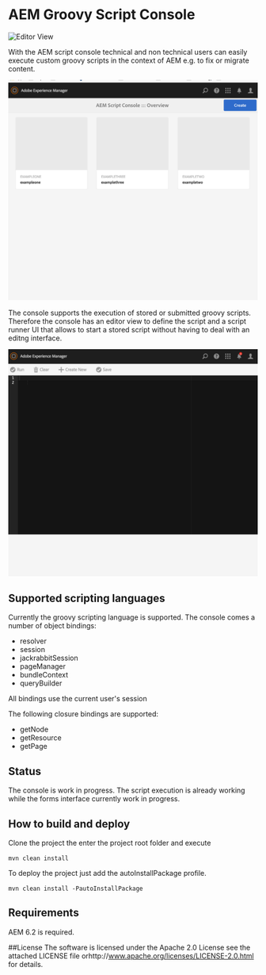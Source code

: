 # AEM  Groovy Script Console

![Editor View](https://travis-ci.org/thomashartm/aem-script-console.svg?branch=master "Travis CI")

With the AEM script console technical and non technical users can easily execute custom groovy scripts in the context of AEM e.g. to fix or migrate content. 

![Editor View](https://github.com/thomashartm/aem-script-console/blob/screenshots/pictures/script-console-overview.png "AEM Script Console Overview")

The console supports the execution of stored or submitted groovy scripts. 
Therefore the console has an editor view to define the script and a script runner UI that allows to start a stored script without having to deal with an editng interface.

![Editor View](https://github.com/thomashartm/aem-script-console/blob/screenshots/pictures/script-console-editor.png "AEM Script Console Editor")


## Supported scripting languages
Currently the groovy scripting language is supported. The console comes a number of object bindings:
- resolver
- session
- jackrabbitSession
- pageManager
- bundleContext
- queryBuilder

All bindings use the current user's session

The following closure bindings are supported:

- getNode
- getResource
- getPage

## Status
The console is work in progress. The script execution is already working while the forms interface currently work in progress.

## How to build and deploy
Clone the project the enter the project root folder and execute 
```
mvn clean install 
```

To deploy the project just add the autoInstallPackage profile.
```
mvn clean install -PautoInstallPackage
```

## Requirements
AEM 6.2 is required.

##License
The software is licensed under the Apache 2.0 License see the attached LICENSE file orhttp://www.apache.org/licenses/LICENSE-2.0.html for details.
